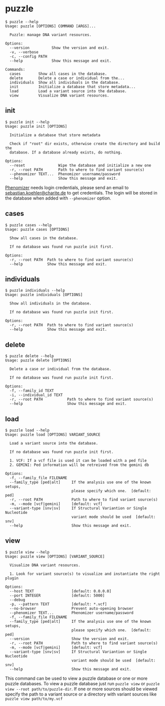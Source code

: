 # puzzle #

```
$ puzzle --help
Usage: puzzle [OPTIONS] COMMAND [ARGS]...

  Puzzle: manage DNA variant resources.

Options:
  --version          Show the version and exit.
  -v, --verbose
  -c, --config PATH
  --help             Show this message and exit.

Commands:
  cases        Show all cases in the database.
  delete       Delete a case or individual from the...
  individuals  Show all individuals in the database.
  init         Initialize a database that store metadata...
  load         Load a variant source into the database.
  view         Visualize DNA variant resources.
```

## init ##

```
$ puzzle init --help
Usage: puzzle init [OPTIONS]

  Initialize a database that store metadata

  Check if "root" dir exists, otherwise create the directory and build the
  database. If a database already exists, do nothing.

Options:
  --reset               Wipe the database and initialize a new one
  -r, --root PATH       Path to where to find variant source(s)
  --phenomizer TEXT...  Phenomizer username/password
  --help                Show this message and exit.
```

[Phenomizer](phenomizer) needs login credentials, please send an email to sebastian.koehler@charite.de to get credentials.
The login will be stored in the database when added with `--phenomizer` option.


[phenomizer]: http://compbio.charite.de/phenomizer/

## cases ##

```
$ puzzle cases --help
Usage: puzzle cases [OPTIONS]

  Show all cases in the database.

  If no database was found run puzzle init first.

Options:
  -r, --root PATH  Path to where to find variant source(s)
  --help           Show this message and exit.
```

## individuals ##

```
$ puzzle individuals --help
Usage: puzzle individuals [OPTIONS]

  Show all individuals in the database.

  If no database was found run puzzle init first.

Options:
  -r, --root PATH  Path to where to find variant source(s)
  --help           Show this message and exit.
```

## delete ##

```
$ puzzle delete --help
Usage: puzzle delete [OPTIONS]

  Delete a case or individual from the database.

  If no database was found run puzzle init first.

Options:
  -f, --family_id TEXT
  -i, --individual_id TEXT
  -r, --root PATH           Path to where to find variant source(s)
  --help                    Show this message and exit.
```

## load ##

```
$ puzzle load --help
Usage: puzzle load [OPTIONS] VARIANT_SOURCE

  Load a variant source into the database.

  If no database was found run puzzle init first.

  1. VCF: If a vcf file is used it can be loaded with a ped file 
  2. GEMINI: Ped information will be retreived from the gemini db

Options:
  -f, --family_file FILENAME
  --family_type [ped|alt]     If the analysis use one of the known setups,
                              please specify which one.  [default: ped]
  -r, --root PATH             Path to where to find variant source(s)
  -m, --mode [vcf|gemini]     [default: vcf]
  --variant-type [snv|sv]     If Structural Variantion or Single Nucleotide
                              variant mode should be used  [default: snv]
  --help                      Show this message and exit.
```

## view ##

```
$ puzzle view --help
Usage: puzzle view [OPTIONS] [VARIANT_SOURCE]

  Visualize DNA variant resources.

  1. Look for variant source(s) to visualize and instantiate the right plugin

Options:
  --host TEXT                 [default: 0.0.0.0]
  --port INTEGER              [default: 5000]
  --debug
  -p, --pattern TEXT          [default: *.vcf]
  --no-browser                Prevent auto-opening browser
  --phenomizer TEXT...        Phenomizer username/password
  -f, --family_file FILENAME
  --family_type [ped|alt]     If the analysis use one of the known setups,
                              please specify which one.  [default: ped]
  --version                   Show the version and exit.
  -r, --root PATH             Path to where to find variant source(s)
  -m, --mode [vcf|gemini]     [default: vcf]
  --variant-type [snv|sv]     If Structural Variantion or Single Nucleotide
                              variant mode should be used  [default: snv]
  --help                      Show this message and exit.
```

This command can be used to view a puzzle database or one or more puzzle databases.
To view a puzzle database just run `puzzle view` or `puzzle view --root path/to/puzzle-dir`.
If one or more sources should be viewed specify the path to a variant source or a directory with variant sources like `puzzle view path/to/my.vcf`